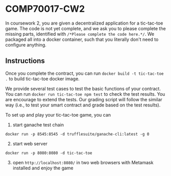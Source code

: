 # COMP70017-CW2

In coursework 2, you are given a decentralized application for a tic-tac-toe game. The code is not yet complete, and we ask you to please complete the missing parts, identified with `/*Please complete the code here.*/`. We packaged all into a docker container, such that you literally don't need to configure anything.

## Instructions
Once you complete the contract, you can run `docker build -t tic-tac-toe .` to build tic-tac-toe docker image.

We provide several test cases to test the basic functions of your contract. You can run `docker run tic-tac-toe npm test` to check the test results. You are encourage to extend the tests. Our grading script will follow the similar way (i.e., to test your smart contract and grade based on the test results).

To set up and play your tic-tac-toe game, you can
1. start ganache test chain

`docker run -p 8545:8545 -d trufflesuite/ganache-cli:latest -g 0`

2. start web server

`docker run -p 8080:8080 -d tic-tac-toe`

3. open `http://localhost:8080/` in two web browsers with Metamask installed and enjoy the game
